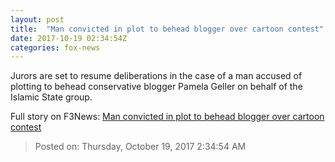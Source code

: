```yaml
---
layout: post
title:  "Man convicted in plot to behead blogger over cartoon contest"
date: 2017-10-19 02:34:54Z
categories: fox-news
---
```


Jurors are set to resume deliberations in the case of a man accused of plotting to behead conservative blogger Pamela Geller on behalf of the Islamic State group.


Full story on F3News: [Man convicted in plot to behead blogger over cartoon contest](http://www.f3nws.com/n/mZxyFJ)

> Posted on: Thursday, October 19, 2017 2:34:54 AM

